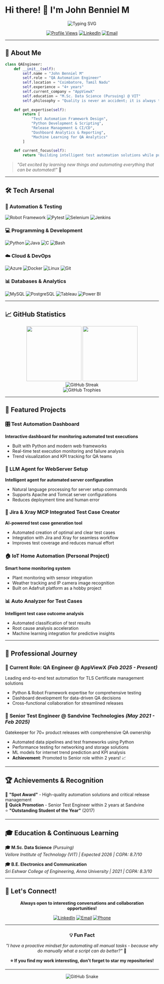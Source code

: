 # Hi there! 👋 I'm John Benniel M

<div align="center">

![Typing SVG](https://readme-typing-svg.herokuapp.com?font=Fira+Code&pause=1000&color=00D4FF&center=true&vCenter=true&width=435&lines=QA+Automation+Engineer+%7C+4%2B+Years;Python+%7C+Robot+Framework+Expert;Data+Science+Student+%40+VIT;Get+Excited+By+Learning+New+Things!)

[![Profile Views](https://komarev.com/ghpvc/?username=johnbenniel&color=blueviolet&style=flat-square)](https://github.com/21benniel)
[![LinkedIn](https://img.shields.io/badge/LinkedIn-Connect-blue?style=flat-square&logo=linkedin)](https://linkedin.com/in/johnbenniel)
[![Email](https://img.shields.io/badge/Email-johnbenniel17%40gmail.com-red?style=flat-square&logo=gmail)](mailto:johnbenniel17@gmail.com)

</div>

---

## 🚀 About Me

```python
class QAEngineer:
    def __init__(self):
        self.name = "John Benniel M"
        self.role = "QA Automation Engineer"
        self.location = "Coimbatore, Tamil Nadu"
        self.experience = "4+ years"
        self.current_company = "AppViewX"
        self.education = "M.Sc. Data Science (Pursuing) @ VIT"
        self.philosophy = "Quality is never an accident; it is always the result of intelligent effort"
        
    def get_expertise(self):
        return [
            "Test Automation Framework Design",
            "Python Development & Scripting", 
            "Release Management & CI/CD",
            "Dashboard Analytics & Reporting",
            "Machine Learning for QA Analytics"
        ]
    
    def current_focus(self):
        return "Building intelligent test automation solutions while pursuing Data Science mastery"
```

> *"Get excited by learning new things and automating everything that can be automated!"* 🤖

---

## 🛠️ Tech Arsenal

### 🔧 Automation & Testing
![Robot Framework](https://img.shields.io/badge/Robot_Framework-000000?style=for-the-badge&logo=robot-framework&logoColor=white)
![Pytest](https://img.shields.io/badge/Pytest-0A9EDC?style=for-the-badge&logo=pytest&logoColor=white)
![Selenium](https://img.shields.io/badge/Selenium-43B02A?style=for-the-badge&logo=selenium&logoColor=white)
![Jenkins](https://img.shields.io/badge/Jenkins-D24939?style=for-the-badge&logo=jenkins&logoColor=white)

### 💻 Programming & Development
![Python](https://img.shields.io/badge/Python-FFD43B?style=for-the-badge&logo=python&logoColor=blue)
![Java](https://img.shields.io/badge/Java-ED8B00?style=for-the-badge&logo=openjdk&logoColor=white)
![C](https://img.shields.io/badge/C-00599C?style=for-the-badge&logo=c&logoColor=white)
![Bash](https://img.shields.io/badge/Bash-4EAA25?style=for-the-badge&logo=gnu-bash&logoColor=white)

### ☁️ Cloud & DevOps
![Azure](https://img.shields.io/badge/Microsoft_Azure-0089D0?style=for-the-badge&logo=microsoft-azure&logoColor=white)
![Docker](https://img.shields.io/badge/Docker-2496ED?style=for-the-badge&logo=docker&logoColor=white)
![Linux](https://img.shields.io/badge/Linux-FCC624?style=for-the-badge&logo=linux&logoColor=black)
![Git](https://img.shields.io/badge/Git-F05032?style=for-the-badge&logo=git&logoColor=white)

### 📊 Databases & Analytics
![MySQL](https://img.shields.io/badge/MySQL-4479A1?style=for-the-badge&logo=mysql&logoColor=white)
![PostgreSQL](https://img.shields.io/badge/PostgreSQL-316192?style=for-the-badge&logo=postgresql&logoColor=white)
![Tableau](https://img.shields.io/badge/Tableau-E97627?style=for-the-badge&logo=tableau&logoColor=white)
![Power BI](https://img.shields.io/badge/Power_BI-F2C811?style=for-the-badge&logo=powerbi&logoColor=black)

---

## 📈 GitHub Statistics

<div align="center">
  <img height="180em" src="https://github-readme-stats.vercel.app/api?username=johnbenniel&show_icons=true&theme=tokyonight&include_all_commits=true&count_private=true"/>
  <img height="180em" src="https://github-readme-stats.vercel.app/api/top-langs/?username=johnbenniel&layout=compact&langs_count=7&theme=tokyonight"/>
</div>

<div align="center">
  <img src="https://github-readme-streak-stats.herokuapp.com/?user=johnbenniel&theme=tokyonight" alt="GitHub Streak"/>
</div>

<div align="center">
  <img src="https://github-profile-trophy.vercel.app/?username=johnbenniel&theme=tokyonight&row=1&column=6" alt="GitHub Trophies"/>
</div>

---

## 🌟 Featured Projects

### 🎛️ Test Automation Dashboard
**Interactive dashboard for monitoring automated test executions**
- Built with Python and modern web frameworks
- Real-time test execution monitoring and failure analysis
- Trend visualization and KPI tracking for QA teams

### 🤖 LLM Agent for WebServer Setup
**Intelligent agent for automated server configuration**
- Natural language processing for server setup commands
- Supports Apache and Tomcat server configurations
- Reduces deployment time and human error

### 📝 Jira & Xray MCP Integrated Test Case Creator
**AI-powered test case generation tool**
- Automated creation of optimal and clear test cases
- Integration with Jira and Xray for seamless workflow
- Improves test coverage and reduces manual effort

### 🏠 IoT Home Automation (Personal Project)
**Smart home monitoring system**
- Plant monitoring with sensor integration
- Weather tracking and IP camera image recognition
- Built on Adafruit platform as a hobby project

### 📊 Auto Analyzer for Test Cases
**Intelligent test case outcome analysis**
- Automated classification of test results
- Root cause analysis acceleration
- Machine learning integration for predictive insights

---

## 💼 Professional Journey

### 🔄 **Current Role: QA Engineer @ AppViewX** *(Feb 2025 - Present)*
Leading end-to-end test automation for TLS Certificate management solutions
- Python & Robot Framework expertise for comprehensive testing
- Dashboard development for data-driven QA decisions
- Cross-functional collaboration for streamlined releases

### 🚀 **Senior Test Engineer @ Sandvine Technologies** *(May 2021 - Feb 2025)*
Gatekeeper for 70+ product releases with comprehensive QA ownership
- Automated data pipelines and test frameworks using Python
- Performance testing for networking and storage solutions
- ML models for internet trend prediction and KPI analysis
- **Achievement**: Promoted to Senior role within 2 years! 📈

---

## 🏆 Achievements & Recognition

🥇 **"Spot Award"** - High-quality automation solutions and critical release management  
🚀 **Quick Promotion** - Senior Test Engineer within 2 years at Sandvine  
⭐ **"Outstanding Student of the Year"** (2017)  

---

## 🎓 Education & Continuous Learning

**🎓 M.Sc. Data Science** *(Pursuing)*  
*Vellore Institute of Technology (VIT) | Expected 2026 | CGPA: 8.7/10*

**🎓 B.E. Electronics and Communication**  
*Sri Eshwar College of Engineering, Anna University | 2021 | CGPA: 8.3/10*

---

## 🤝 Let's Connect!

<div align="center">

**Always open to interesting conversations and collaboration opportunities!**

[![LinkedIn](https://img.shields.io/badge/LinkedIn-0077B5?style=for-the-badge&logo=linkedin&logoColor=white)](https://www.linkedin.com/in/john-benniel/)
[![Email](https://img.shields.io/badge/Gmail-D14836?style=for-the-badge&logo=gmail&logoColor=white)](mailto:johnbenniel17@gmail.com)
[![Phone](https://img.shields.io/badge/Phone-+91_7598874667-green?style=for-the-badge&logo=phone&logoColor=white)](tel:+917598874667)

</div>

---

<div align="center">

### 💡 Fun Fact
*"I have a proactive mindset for automating all manual tasks - because why do manually what a script can do better?"* 🔧

**⭐ If you find my work interesting, don't forget to star my repositories!**

</div>

---

<p align="center">
  <picture>
    <source media="(prefers-color-scheme: dark)" srcset="https://raw.githubusercontent.com/21benniel/21benniel/output/github-contribution-grid-snake-dark.svg" />
    <source media="(prefers-color-scheme: light)" srcset="https://raw.githubusercontent.com/johnbenniel/johnbenniel/output/github-contribution-grid-snake.svg" />
    <img alt="GitHub Snake" src="https://raw.githubusercontent.com/johnbenniel/johnbenniel/output/github-contribution-grid-snake.svg" />
  </picture>
</p>
